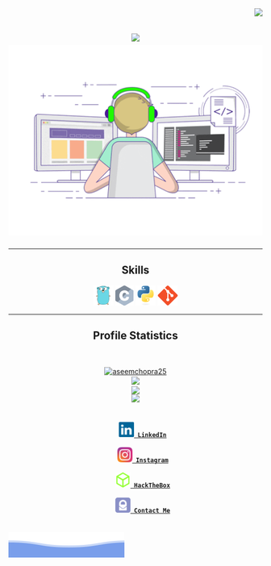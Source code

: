<img align="right" src="https://visitor-badge.laobi.icu/badge?page_id=aseemchopra25.aseemchopra25">
<h1 align="center">
  <a href="https://github.com/aseemchopra25">
    <img src="https://readme-typing-svg.herokuapp.com?color=9fef00&size=30&center=true&vCenter=true&width=550&lines=Hi!+I'm+Aseem+Chopra;Welcome+to+my+Github+Profile">
    <img src="https://raw.githubusercontent.com/aseemchopra25/external-files/main/coder.gif">
  </a>
</h1>
<hr>
<h2 align="center">Skills</h2>
<p align="center">
  <code><img title="Go" height="40" src="https://github.com/aseemchopra25/aseemchopra25/blob/main/img/go.svg"></code>
  <code><img title="C" height="40" src="https://github.com/aseemchopra25/aseemchopra25/blob/main/img/c.svg"></code>
  <code><img title="Python" height="40" src="https://github.com/aseemchopra25/aseemchopra25/blob/main/img/python-original.svg"></code>
  <code><img title="Git" height="40" src="https://github.com/aseemchopra25/aseemchopra25/blob/main/img/git-original.svg"></code>
</p>
<hr>
<h2 align="center">Profile Statistics</h2>
<br>
<p align=center>
  <div align=center>
    <a href="https://github.com/denvercoder1/github-readme-streak-stats" title="Go to Source">
      <img align="center" width=396 src="https://github-readme-streak-stats.herokuapp.com?user=aseemchopra25&theme=dark&hide_border=true&ring=9FEF00&fire=9FEF00&currStreakLabel=9FEF00" alt="aseemchopra25" />
    </a>
  </div>
  
  <div align=center>
  <a href="https://github.com/anuraghazra/github-readme-stats" title="Go to Source">
      <img align="center" width=396 src="https://github-readme-stats.vercel.app/api?username=aseemchopra25&show_icons=true&theme=dark&icon_color=9fef00&hide_border=true" />
    </a>
  </div>

  <div align=center>
    <a href="https://github.com/anuraghazra/github-readme-stats">
      <img width=396 align="center" src="https://github-readme-stats.vercel.app/api/top-langs/?username=aseemchopra25&&theme=dark&title_color=9fef00&text_color=ffffff&icon_color=9fef00&bg_color=151515&langs_count=8&layout=compact&border_color=61dafb&hide_border=true" />
    </a>
  </div>

  <div align=center>
  <img width=396 src="https://activity-graph.herokuapp.com/graph?username=aseemchopra25&theme=dark&bg_color=151515&hide_border=true&line=9fef00&point=9fef00&color=9fef00" width=396/>
  </div>

</p>
<h4 align="center">
  <code>
    <a href="https://www.linkedin.com/in/aseemchopra/" title="LinkedIn Profile"><img width="30" src="https://github.com/aseemchopra25/aseemchopra25/blob/main/img/linkedin.svg"> LinkedIn</a>
  </code>
  <code>
    <a href="https://www.instagram.com/aseemchopra25/" title="Instagram Profile"><img width="30" src="https://github.com/aseemchopra25/aseemchopra25/blob/main/img/instagram.svg"> Instagram</a>
  </code>
  <code>
    <a href="https://www.hackthebox.eu/profile/23243" title="HackTheBox Profile"><img width="30" src="https://github.com/aseemchopra25/aseemchopra25/blob/main/img/htb.svg"> HackTheBox</a>
  </code>
  <code>
    <a href="mailto:aseemchopra@protonmail.com" title="Protonmail"><img width="30" src="https://github.com/aseemchopra25/aseemchopra25/blob/main/img/protonmail.svg"> Contact Me</a>
  </code>
</h4>
<img align="center" src="https://raw.githubusercontent.com/aseemchopra25/external-files/main/bottom_header.svg">

